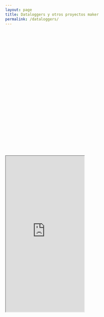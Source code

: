 ```yaml
---
layout: page
title: Dataloggers y otros proyectos maker
permalink: /dataloggers/
---
```


<head>
  <base target="_top">
  <script src="https://www.gstatic.com/charts/loader.js"></script>

  <script>
    // Load the Visualization API and the corechart package.
    google.charts.load('current', {
      'packages': ['corechart']
    });
    // Set a callback to run when the Google Visualization API is loaded.
    google.charts.setOnLoadCallback(drawChart);

    function drawChart() {
      google.script.run.withSuccessHandler(displayChart).getChartData();
    }

    function displayChart(data) {
      var chartData = google.visualization.arrayToDataTable(data);

      // Set chart options
      var options = {
        title: 'Sales Data Visualization',
        is3D: true
        // Additional chart options
      };

      // Instantiate and draw our chart, passing in some options.
      var chart = new google.visualization.PieChart(document.getElementById('pie_chart'));
      chart.draw(chartData, options);
    }
  </script>
</head>

<body>
  <!--Div that will hold the pie chart-->
  <div id="pie_chart" style="width: 50%; height: 400px;"></div>
  <iframe
    src="http://gusapps.zapto.org:8080/chart.html"
    height="500" width="50%"></iframe>
</body>
